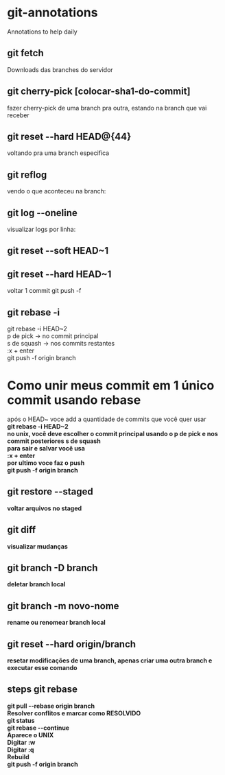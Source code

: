 # git-annotations
Annotations to help daily

## git fetch
Downloads das branches do servidor

## git cherry-pick [colocar-sha1-do-commit]
fazer cherry-pick de uma branch pra outra, estando na branch que vai receber

## git reset --hard HEAD@{44}
voltando pra uma branch especifica

## git reflog
vendo o que aconteceu na branch:

## git log --oneline
visualizar logs por linha:

## git reset --soft HEAD~1

## git reset --hard HEAD~1
voltar 1 commit
git push -f

## git rebase -i
git rebase -i HEAD~2                   <br/>
p de pick   -> no commit principal     <br/>
s de squash -> nos commits restantes   <br/>
:x + enter                             <br/>
git push -f origin branch              <br/>

# Como unir meus commit em 1 único commit usando rebase
após o HEAD~ voce add a quantidade de commits que você quer usar <br/>
<b>  git rebase -i HEAD~2  <b> <br/>
no unix, você deve escolher o commit principal usando o p de pick e nos commit posteriores s de squash <br/>
para sair e salvar você usa <br/>
<b>  :x + enter  <b/>   <br/>
por ultimo voce faz o push <br/>
<b>  git push -f origin branch  <b/>  


## git restore --staged <file>
voltar arquivos no staged
  
## git diff
visualizar mudanças
  
## git branch -D branch
deletar branch local
  
## git branch -m novo-nome
rename ou renomear branch local

## git reset --hard origin/branch
resetar modificações de uma branch, apenas criar uma outra branch e executar esse comando


## steps	git rebase
git pull --rebase origin branch            <br/>
Resolver conflitos e marcar como RESOLVIDO <br/>
git status                                 <br/>
git rebase --continue                      <br/>
Aparece o UNIX                             <br/>
Digitar :w                                 <br/>
Digitar :q                                 <br/>
Rebuild                                    <br/>
git push -f origin branch                  <br/>

